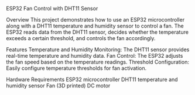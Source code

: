 ESP32 Fan Control with DHT11 Sensor

Overview
This project demonstrates how to use an ESP32 microcontroller along with a DHT11 temperature and humidity sensor to control a fan. The ESP32 reads data from the DHT11 sensor, decides whether the temperature exceeds a certain threshold, and controls the fan accordingly.


Features
Temperature and Humidity Monitoring: The DHT11 sensor provides real-time temperature and humidity data.
Fan Control: The ESP32 adjusts the fan speed based on the temperature readings.
Threshold Configuration: Easily configure temperature thresholds for fan activation.

Hardware Requirements
ESP32 microcontroller
DHT11 temperature and humidity sensor
Fan (3D printed)
DC motor

